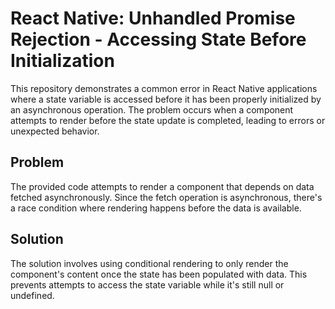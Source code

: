 # React Native: Unhandled Promise Rejection - Accessing State Before Initialization

This repository demonstrates a common error in React Native applications where a state variable is accessed before it has been properly initialized by an asynchronous operation.  The problem occurs when a component attempts to render before the state update is completed, leading to errors or unexpected behavior.

## Problem
The provided code attempts to render a component that depends on data fetched asynchronously.  Since the fetch operation is asynchronous, there's a race condition where rendering happens before the data is available.

## Solution
The solution involves using conditional rendering to only render the component's content once the state has been populated with data.  This prevents attempts to access the state variable while it's still null or undefined.